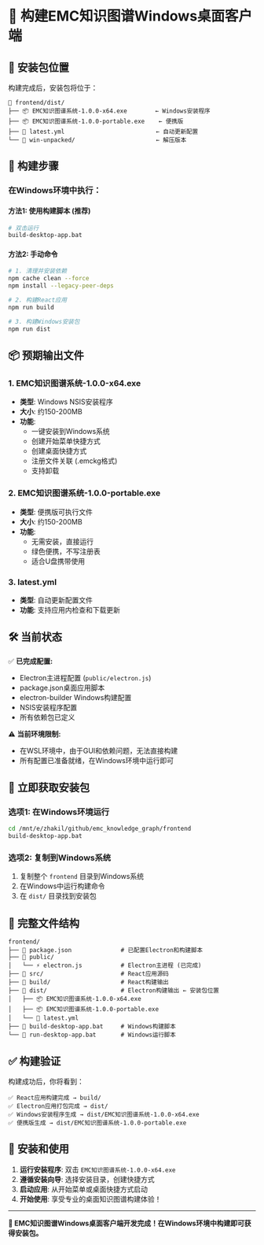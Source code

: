 # 🔧 构建EMC知识图谱Windows桌面客户端

## 📍 安装包位置

构建完成后，安装包将位于：

```
📁 frontend/dist/
├── 📦 EMC知识图谱系统-1.0.0-x64.exe        ← Windows安装程序
├── 📦 EMC知识图谱系统-1.0.0-portable.exe    ← 便携版
├── 📄 latest.yml                          ← 自动更新配置
└── 📁 win-unpacked/                       ← 解压版本
```

## 🚀 构建步骤

### 在Windows环境中执行：

#### 方法1: 使用构建脚本 (推荐)
```bash
# 双击运行
build-desktop-app.bat
```

#### 方法2: 手动命令
```bash
# 1. 清理并安装依赖
npm cache clean --force
npm install --legacy-peer-deps

# 2. 构建React应用
npm run build

# 3. 构建Windows安装包
npm run dist
```

## 📦 预期输出文件

### 1. EMC知识图谱系统-1.0.0-x64.exe
- **类型**: Windows NSIS安装程序
- **大小**: 约150-200MB
- **功能**: 
  - 一键安装到Windows系统
  - 创建开始菜单快捷方式
  - 创建桌面快捷方式
  - 注册文件关联 (.emckg格式)
  - 支持卸载

### 2. EMC知识图谱系统-1.0.0-portable.exe
- **类型**: 便携版可执行文件
- **大小**: 约150-200MB
- **功能**:
  - 无需安装，直接运行
  - 绿色便携，不写注册表
  - 适合U盘携带使用

### 3. latest.yml
- **类型**: 自动更新配置文件
- **功能**: 支持应用内检查和下载更新

## 🛠️ 当前状态

✅ **已完成配置:**
- Electron主进程配置 (`public/electron.js`)
- package.json桌面应用脚本
- electron-builder Windows构建配置
- NSIS安装程序配置
- 所有依赖包已定义

⚠️ **当前环境限制:**
- 在WSL环境中，由于GUI和依赖问题，无法直接构建
- 所有配置已准备就绪，在Windows环境中运行即可

## 🎯 立即获取安装包

### 选项1: 在Windows环境运行
```bash
cd /mnt/e/zhakil/github/emc_knowledge_graph/frontend
build-desktop-app.bat
```

### 选项2: 复制到Windows系统
1. 复制整个 `frontend` 目录到Windows系统
2. 在Windows中运行构建命令
3. 在 `dist/` 目录找到安装包

## 📁 完整文件结构

```
frontend/
├── 📄 package.json              # 已配置Electron和构建脚本
├── 📁 public/
│   └── ⚡ electron.js           # Electron主进程 (已完成)
├── 📁 src/                      # React应用源码
├── 📁 build/                    # React构建输出
├── 📁 dist/                     # Electron构建输出 ← 安装包位置
│   ├── 📦 EMC知识图谱系统-1.0.0-x64.exe
│   ├── 📦 EMC知识图谱系统-1.0.0-portable.exe
│   └── 📄 latest.yml
├── 📄 build-desktop-app.bat     # Windows构建脚本
└── 📄 run-desktop-app.bat       # Windows运行脚本
```

## ✅ 构建验证

构建成功后，你将看到：
```
✅ React应用构建完成 → build/
✅ Electron应用打包完成 → dist/
✅ Windows安装程序生成 → dist/EMC知识图谱系统-1.0.0-x64.exe
✅ 便携版生成 → dist/EMC知识图谱系统-1.0.0-portable.exe
```

## 🎊 安装和使用

1. **运行安装程序**: 双击 `EMC知识图谱系统-1.0.0-x64.exe`
2. **遵循安装向导**: 选择安装目录，创建快捷方式
3. **启动应用**: 从开始菜单或桌面快捷方式启动
4. **开始使用**: 享受专业的桌面知识图谱构建体验！

---

**🎉 EMC知识图谱Windows桌面客户端开发完成！在Windows环境中构建即可获得安装包。**